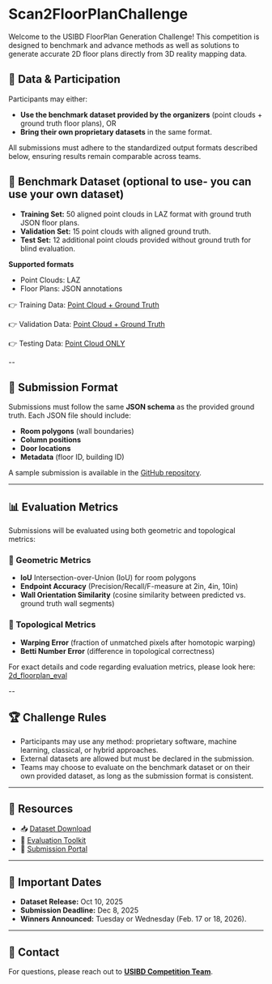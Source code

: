 # Scan2FloorPlanChallenge  

Welcome to the  USIBD FloorPlan Generation Challenge!
This competition is designed to benchmark and advance methods as well as solutions to generate accurate 2D floor plans directly from 3D reality mapping data.


## 📂 Data & Participation
Participants may either:
- **Use the benchmark dataset provided by the organizers** (point clouds + ground truth floor plans), OR
- **Bring their own proprietary datasets** in the same format.

All submissions must adhere to the standardized output formats described below, ensuring results remain comparable across teams.

## 📂 Benchmark Dataset (optional to use- you can use your own dataset)
- **Training Set:** 50 aligned point clouds in LAZ format with ground truth JSON floor plans.
- **Validation Set:** 15 point clouds with aligned ground truth.
- **Test Set:** 12 additional point clouds provided without ground truth for blind evaluation.

**Supported formats** 
- Point Clouds: LAZ
- Floor Plans: JSON annotations
  

👉 Training Data: [Point Cloud + Ground Truth](https://uofi.box.com/s/tbj6fpx4o3h8uzh9ycumfp50xjq4k959) 

👉 Validation Data: [Point Cloud + Ground Truth](https://uofi.box.com/s/448iv4eehpbi1nxaacw0es5861aiah6j)

👉 Testing Data: [Point Cloud ONLY](https://uofi.box.com/s/ebwvgy10hkp1a8fzm6ke5bl4u6ekytb3) 

--
## 📑 Submission Format  

Submissions must follow the same **JSON schema** as the provided ground truth.  Each JSON file should include:  

- **Room polygons** (wall boundaries)  
- **Column positions**
- **Door locations**  
- **Metadata** (floor ID, building ID)  

A sample submission is available in the [GitHub repository](#).  

---
## 📊 Evaluation Metrics  

Submissions will be evaluated using both geometric and topological metrics:

### 🔹 Geometric Metrics  
- **IoU**  Intersection-over-Union (IoU) for room polygons
- **Endpoint Accuracy**  (Precision/Recall/F-measure at 2in, 4in, 10in)
- **Wall Orientation Similarity**  (cosine similarity between predicted vs. ground truth wall segments)


### 🔹 Topological Metrics  
- **Warping Error**   (fraction of unmatched pixels after homotopic warping)
- **Betti Number Error**  (difference in topological correctness)

For exact details and code regarding evaluation metrics, please look here: 
[2d_floorplan_eval](https://github.com/reconstruct/Scan2FloorPlan/tree/main/2d_floorplan_eval)

--
## 🏆 Challenge Rules  
- Participants may use any method: proprietary software, machine learning, classical, or hybrid approaches.
- External datasets are allowed but must be declared in the submission.
- Teams may choose to evaluate on the benchmark dataset or on their own provided dataset, as long as the submission format is consistent.

---

## 🔗 Resources  
- 📥 [Dataset Download](#)  
- 🧩 [Evaluation Toolkit](#)  
- 🚀 [Submission Portal](#)  

---

## 📅 Important Dates  

- **Dataset Release:** Oct 10, 2025  
- **Submission Deadline:** Dec 8, 2025 
- **Winners Announced:** Tuesday or Wednesday (Feb. 17 or 18, 2026). 

---

## 📧 Contact  
For questions, please reach out to **[USIBD Competition Team](mani.golparvar@usbid.org)**.  
